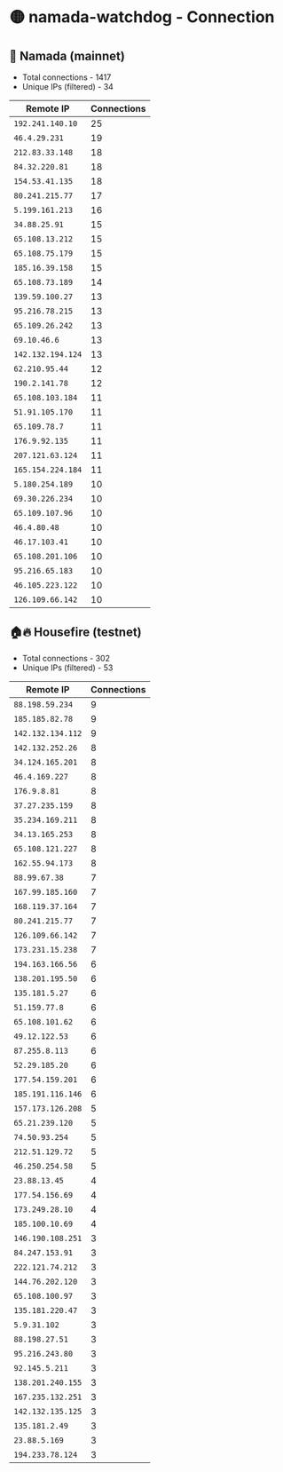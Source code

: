 # 🟡 namada-watchdog - Connection

## 🚀 Namada (mainnet)
- Total connections - 1417
- Unique IPs (filtered) - 34

| Remote IP | Connections |
|-----------|-------------|
| `192.241.140.10` | 25 |
| `46.4.29.231` | 19 |
| `212.83.33.148` | 18 |
| `84.32.220.81` | 18 |
| `154.53.41.135` | 18 |
| `80.241.215.77` | 17 |
| `5.199.161.213` | 16 |
| `34.88.25.91` | 15 |
| `65.108.13.212` | 15 |
| `65.108.75.179` | 15 |
| `185.16.39.158` | 15 |
| `65.108.73.189` | 14 |
| `139.59.100.27` | 13 |
| `95.216.78.215` | 13 |
| `65.109.26.242` | 13 |
| `69.10.46.6` | 13 |
| `142.132.194.124` | 13 |
| `62.210.95.44` | 12 |
| `190.2.141.78` | 12 |
| `65.108.103.184` | 11 |
| `51.91.105.170` | 11 |
| `65.109.78.7` | 11 |
| `176.9.92.135` | 11 |
| `207.121.63.124` | 11 |
| `165.154.224.184` | 11 |
| `5.180.254.189` | 10 |
| `69.30.226.234` | 10 |
| `65.109.107.96` | 10 |
| `46.4.80.48` | 10 |
| `46.17.103.41` | 10 |
| `65.108.201.106` | 10 |
| `95.216.65.183` | 10 |
| `46.105.223.122` | 10 |
| `126.109.66.142` | 10 |

## 🏠🔥 Housefire (testnet)

- Total connections - 302
- Unique IPs (filtered) - 53

| Remote IP | Connections |
|-----------|-------------|
| `88.198.59.234` | 9 |
| `185.185.82.78` | 9 |
| `142.132.134.112` | 9 |
| `142.132.252.26` | 8 |
| `34.124.165.201` | 8 |
| `46.4.169.227` | 8 |
| `176.9.8.81` | 8 |
| `37.27.235.159` | 8 |
| `35.234.169.211` | 8 |
| `34.13.165.253` | 8 |
| `65.108.121.227` | 8 |
| `162.55.94.173` | 8 |
| `88.99.67.38` | 7 |
| `167.99.185.160` | 7 |
| `168.119.37.164` | 7 |
| `80.241.215.77` | 7 |
| `126.109.66.142` | 7 |
| `173.231.15.238` | 7 |
| `194.163.166.56` | 6 |
| `138.201.195.50` | 6 |
| `135.181.5.27` | 6 |
| `51.159.77.8` | 6 |
| `65.108.101.62` | 6 |
| `49.12.122.53` | 6 |
| `87.255.8.113` | 6 |
| `52.29.185.20` | 6 |
| `177.54.159.201` | 6 |
| `185.191.116.146` | 6 |
| `157.173.126.208` | 5 |
| `65.21.239.120` | 5 |
| `74.50.93.254` | 5 |
| `212.51.129.72` | 5 |
| `46.250.254.58` | 5 |
| `23.88.13.45` | 4 |
| `177.54.156.69` | 4 |
| `173.249.28.10` | 4 |
| `185.100.10.69` | 4 |
| `146.190.108.251` | 3 |
| `84.247.153.91` | 3 |
| `222.121.74.212` | 3 |
| `144.76.202.120` | 3 |
| `65.108.100.97` | 3 |
| `135.181.220.47` | 3 |
| `5.9.31.102` | 3 |
| `88.198.27.51` | 3 |
| `95.216.243.80` | 3 |
| `92.145.5.211` | 3 |
| `138.201.240.155` | 3 |
| `167.235.132.251` | 3 |
| `142.132.135.125` | 3 |
| `135.181.2.49` | 3 |
| `23.88.5.169` | 3 |
| `194.233.78.124` | 3 |

